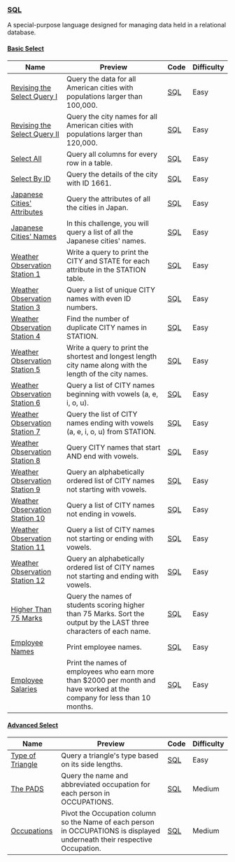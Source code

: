 
### [SQL](https://www.hackerrank.com/domains/sql)
A special-purpose language designed for managing data held in a relational database.


#### [Basic Select](https://www.hackerrank.com/domains/sql/select)

Name | Preview | Code | Difficulty
---- | ------- | ---- | ----------
[Revising the Select Query I](https://www.hackerrank.com/challenges/revising-the-select-query)|Query the data for all American cities with populations larger than 100,000.|[SQL](select/revising-the-select-query.sql)|Easy
[Revising the Select Query II](https://www.hackerrank.com/challenges/revising-the-select-query-2)|Query the city names for all American cities with populations larger than 120,000.|[SQL](select/revising-the-select-query-2.sql)|Easy
[Select All](https://www.hackerrank.com/challenges/select-all-sql)|Query all columns for every row in a table.|[SQL](select/select-all-sql.sql)|Easy
[Select By ID](https://www.hackerrank.com/challenges/select-by-id)|Query the details of the city with ID 1661.|[SQL](select/select-by-id.sql)|Easy
[Japanese Cities' Attributes](https://www.hackerrank.com/challenges/japanese-cities-attributes)|Query the attributes of all the cities in Japan.|[SQL](select/japanese-cities-attributes.sql)|Easy
[Japanese Cities' Names](https://www.hackerrank.com/challenges/japanese-cities-name)|In this challenge, you will query a list of all the Japanese cities' names.|[SQL](select/japanese-cities-name.sql)|Easy
[Weather Observation Station 1](https://www.hackerrank.com/challenges/weather-observation-station-1)|Write a query to print the CITY and STATE for each attribute in the STATION table.|[SQL](select/weather-observation-station-1.sql)|Easy
[Weather Observation Station 3](https://www.hackerrank.com/challenges/weather-observation-station-3)|Query a list of unique CITY names with even ID numbers.|[SQL](select/weather-observation-station-3.sql)|Easy
[Weather Observation Station 4](https://www.hackerrank.com/challenges/weather-observation-station-4)|Find the number of duplicate CITY names in STATION.|[SQL](select/weather-observation-station-4.sql)|Easy
[Weather Observation Station 5](https://www.hackerrank.com/challenges/weather-observation-station-5)|Write a query to print the shortest and longest length city name along with the length of the city names.|[SQL](select/weather-observation-station-5.sql)|Easy
[Weather Observation Station 6](https://www.hackerrank.com/challenges/weather-observation-station-6)|Query a list of CITY names beginning with vowels (a, e, i, o, u).|[SQL](select/weather-observation-station-6.sql)|Easy
[Weather Observation Station 7](https://www.hackerrank.com/challenges/weather-observation-station-7)|Query the list of CITY names ending with vowels (a, e, i, o, u) from STATION.|[SQL](select/weather-observation-station-7.sql)|Easy
[Weather Observation Station 8](https://www.hackerrank.com/challenges/weather-observation-station-8)|Query CITY names that start AND end with vowels.|[SQL](select/weather-observation-station-8.sql)|Easy
[Weather Observation Station 9](https://www.hackerrank.com/challenges/weather-observation-station-9)|Query an alphabetically ordered list of CITY names not starting with vowels.|[SQL](select/weather-observation-station-9.sql)|Easy
[Weather Observation Station 10](https://www.hackerrank.com/challenges/weather-observation-station-10)|Query a list of CITY names not ending in vowels.|[SQL](select/weather-observation-station-10.sql)|Easy
[Weather Observation Station 11](https://www.hackerrank.com/challenges/weather-observation-station-11)|Query a list of CITY names not starting or ending with vowels.|[SQL](select/weather-observation-station-11.sql)|Easy
[Weather Observation Station 12](https://www.hackerrank.com/challenges/weather-observation-station-12)|Query an alphabetically ordered list of CITY names not starting and ending with vowels.|[SQL](select/weather-observation-station-12.sql)|Easy
[Higher Than 75 Marks](https://www.hackerrank.com/challenges/more-than-75-marks)|Query the names of students scoring higher than 75 Marks. Sort the output by the LAST three characters of each name.|[SQL](select/more-than-75-marks.sql)|Easy
[Employee Names](https://www.hackerrank.com/challenges/name-of-employees)|Print employee names.|[SQL](select/name-of-employees.sql)|Easy
[Employee Salaries](https://www.hackerrank.com/challenges/salary-of-employees)|Print the names of employees who earn more than $2000 per month and have worked at the company for less than 10 months.|[SQL](select/salary-of-employees.sql)|Easy

#### [Advanced Select](https://www.hackerrank.com/domains/sql/advanced-select)

Name | Preview | Code | Difficulty
---- | ------- | ---- | ----------
[Type of Triangle](https://www.hackerrank.com/challenges/what-type-of-triangle)|Query a triangle's type based on its side lengths.|[SQL](advanced-select/what-type-of-triangle.sql)|Easy
[The PADS](https://www.hackerrank.com/challenges/the-pads)|Query the name and abbreviated occupation for each person in OCCUPATIONS.|[SQL](advanced-select/the-pads.sql)|Medium
[Occupations](https://www.hackerrank.com/challenges/occupations)|Pivot the Occupation column so the Name of each person in OCCUPATIONS is displayed underneath their respective Occupation.|[SQL](advanced-select/occupations.sql)|Medium

